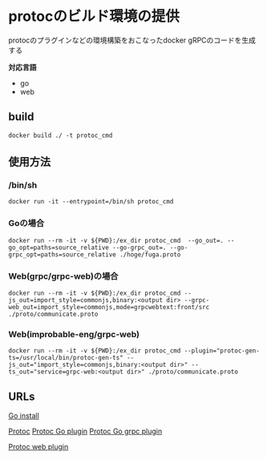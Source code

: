 # protocのビルド環境の提供

protocのプラグインなどの環境構築をおこなったdocker
gRPCのコードを生成する

**対応言語**
+ go
+ web

## build
`docker build ./ -t protoc_cmd`

## 使用方法

### /bin/sh
`docker run -it --entrypoint=/bin/sh protoc_cmd`

### Goの場合
`docker run --rm -it -v ${PWD}:/ex_dir protoc_cmd  --go_out=. --go_opt=paths=source_relative --go-grpc_out=. --go-grpc_opt=paths=source_relative ./hoge/fuga.proto`

### Web(grpc/grpc-web)の場合
`docker run --rm -it -v ${PWD}:/ex_dir protoc_cmd --js_out=import_style=commonjs,binary:<output dir> --grpc-web_out=import_style=commonjs,mode=grpcwebtext:front/src ./proto/communicate.proto`

### Web(improbable-eng/grpc-web)
`docker run --rm -it -v ${PWD}:/ex_dir protoc_cmd --plugin="protoc-gen-ts=/usr/local/bin/protoc-gen-ts" --js_out="import_style=commonjs,binary:<output dir>" --ts_out="service=grpc-web:<output dir>" ./proto/communicate.proto`

## URLs

[Go install](https://go.dev/dl/)

[Protoc](https://grpc.io/docs/protoc-installation/)
[Protoc Go plugin](https://pkg.go.dev/google.golang.org/protobuf/cmd/protoc-gen-go)
[Protoc Go grpc plugin](https://pkg.go.dev/google.golang.org/grpc/cmd/protoc-gen-go-grpc)

[Protoc web plugin](https://github.com/grpc/grpc-web/)